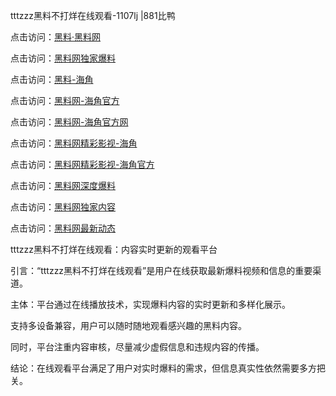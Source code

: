 tttzzz黑料不打烊在线观看-1107lj |881比鸭

点击访问：<a href="https://heiliaolvzlu3.pages.dev">黑料·黑料网</a>

点击访问：<a href="https://heiliaoyvnrda.pages.dev">黑料网独家爆料</a>

点击访问：<a href="https://heiliaokof3cy.pages.dev">黑料-海角</a>

点击访问：<a href="https://heiliao3gvg9.pages.dev">黑料网-海角官方</a>

点击访问：<a href="https://heiliao9wsbg3.pages.dev">黑料网-海角官方网</a>

点击访问：<a href="https://heiliao5s28gk.pages.dev">黑料网精彩影视-海角</a>

点击访问：<a href="https://heiliaoxfe5rb.pages.dev">黑料网精彩影视-海角官方</a>

点击访问：<a href="https://heiliaoryrhyu.pages.dev">黑料网深度爆料</a>

点击访问：<a href="https://heiliaoubleqx.pages.dev">黑料网独家内容</a>

点击访问：<a href="https://heiliaox6jgh3.pages.dev">黑料网最新动态</a>

tttzzz黑料不打烊在线观看：内容实时更新的观看平台

引言：“tttzzz黑料不打烊在线观看”是用户在线获取最新爆料视频和信息的重要渠道。

主体：平台通过在线播放技术，实现爆料内容的实时更新和多样化展示。

支持多设备兼容，用户可以随时随地观看感兴趣的黑料内容。

同时，平台注重内容审核，尽量减少虚假信息和违规内容的传播。

结论：在线观看平台满足了用户对实时爆料的需求，但信息真实性依然需要多方把关。
